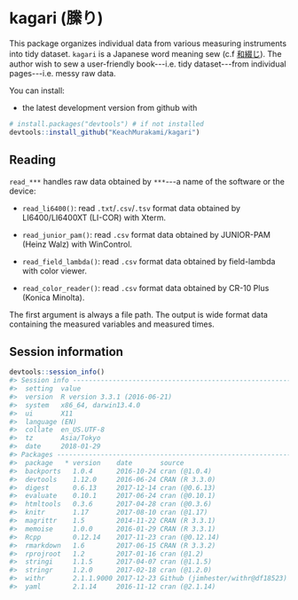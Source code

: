 <!-- README.md is generated from README.Rmd. Please edit that file -->
kagari (縢り)
=============

This package organizes individual data from various measuring instruments into tidy dataset. `kagari` is a Japanese word meaning sew (c.f [和綴じ](https://www.google.co.jp/search?q=%E5%92%8C%E7%B6%B4%E3%81%98&source=lnms&tbm=isch)). The author wish to sew a user-friendly book---i.e. tidy dataset---from individual pages---i.e. messy raw data.

You can install:

-   the latest development version from github with

``` r
# install.packages("devtools") # if not installed
devtools::install_github("KeachMurakami/kagari")
```

Reading
-------

`read_***` handles raw data obtained by `***`---a name of the software or the device:

-   `read_li6400()`: read `.txt`/`.csv`/`.tsv` format data obtained by LI6400/LI6400XT (LI-COR) with Xterm.

-   `read_junior_pam()`: read `.csv` format data obtained by JUNIOR-PAM (Heinz Walz) with WinControl.

-   `read_field_lambda()`: read `.csv` format data obtained by field-lambda with color viewer.

-   `read_color_reader()`: read `.csv` format data obtained by CR-10 Plus (Konica Minolta).

The first argument is always a file path. The output is wide format data containing the measured variables and measured times.

<!-- ```{r demo_read} -->
<!-- library(gasexchangeR) -->
<!-- sample_single <- "https://raw.githubusercontent.com/KeachMurakami/gasexchangeR/master/R/LI6400.txt" -->
<!-- sample_multi <- c("https://raw.githubusercontent.com/KeachMurakami/gasexchangeR/master/R/LI6400.txt", -->
<!--                   "https://raw.githubusercontent.com/KeachMurakami/gasexchangeR/master/R/LI6400XT.txt") -->
<!-- # simple read -->
<!-- read_licor(file = sample_single) -->
<!-- # include logs for changes in conditions -->
<!-- read_licor(file = sample_single, info_log = T) -->
<!-- # read multiple files into a data frame -->
<!-- read_licor(file = sample_multi) -->
<!-- ``` -->
<!-- ## Visualizations -->
<!-- `gasexchangeR` implements the following verbs useful for visualizations: -->
<!-- * `li_scat()`: view a relationship between variables -->
<!--     * `li_scat_light()`: -->
<!--     * `li_scat_co2()`: -->
<!--     * `li_scat_h2o()`: -->
<!--     * `li_scat_temp()`: -->
<!-- * `li_course()`: view time course of a variable -->
<!-- * `li_check()`: view primitive plots to check the environmental stability during the measurement -->
<!-- ```{r demo_plot} -->
<!-- li_scat(file = sample_multi, color = "VpdL") -->
<!-- li_course(file = sample_multi, color = "Ci") -->
<!-- ``` -->
Session information
-------------------

``` r
devtools::session_info()
#> Session info --------------------------------------------------------------
#>  setting  value                       
#>  version  R version 3.3.1 (2016-06-21)
#>  system   x86_64, darwin13.4.0        
#>  ui       X11                         
#>  language (EN)                        
#>  collate  en_US.UTF-8                 
#>  tz       Asia/Tokyo                  
#>  date     2018-01-29
#> Packages ------------------------------------------------------------------
#>  package   * version    date       source                          
#>  backports   1.0.4      2016-10-24 cran (@1.0.4)                   
#>  devtools    1.12.0     2016-06-24 CRAN (R 3.3.0)                  
#>  digest      0.6.13     2017-12-14 cran (@0.6.13)                  
#>  evaluate    0.10.1     2017-06-24 cran (@0.10.1)                  
#>  htmltools   0.3.6      2017-04-28 cran (@0.3.6)                   
#>  knitr       1.17       2017-08-10 cran (@1.17)                    
#>  magrittr    1.5        2014-11-22 CRAN (R 3.3.1)                  
#>  memoise     1.0.0      2016-01-29 CRAN (R 3.3.1)                  
#>  Rcpp        0.12.14    2017-11-23 cran (@0.12.14)                 
#>  rmarkdown   1.6        2017-06-15 CRAN (R 3.3.2)                  
#>  rprojroot   1.2        2017-01-16 cran (@1.2)                     
#>  stringi     1.1.5      2017-04-07 cran (@1.1.5)                   
#>  stringr     1.2.0      2017-02-18 cran (@1.2.0)                   
#>  withr       2.1.1.9000 2017-12-23 Github (jimhester/withr@df18523)
#>  yaml        2.1.14     2016-11-12 cran (@2.1.14)
```
